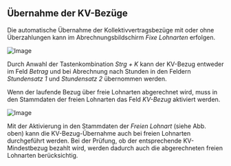 ## Übernahme der KV-Bezüge

Die automatische Übernahme der Kollektivvertragsbezüge mit oder ohne Überzahlungen kann im Abrechnungsbildschirm *Fixe Lohnarten* erfolgen.

![Image](<img/image439.png>)

Durch Anwahl der Tastenkombination *Strg + K* kann der KV-Bezug entweder im Feld *Betrag* und bei Abrechnung nach Stunden in den Feldern *Stundensatz 1* und *Stundensatz 2* übernommen werden.

Wenn der laufende Bezug über freie Lohnarten abgerechnet wird, muss in den Stammdaten der freien Lohnarten das Feld *KV-Bezug* aktiviert werden.

![Image](<img/image440.png>)

Mit der Aktivierung in den Stammdaten der *Freien Lohnart* (siehe Abb. oben) kann die KV-Bezug-Übernahme auch bei freien Lohnarten durchgeführt werden. Bei der Prüfung, ob der entsprechende KV-Mindestbezug bezahlt wird, werden dadurch auch die abgerechneten freien Lohnarten berücksichtig.